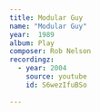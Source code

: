 ```yaml
---
title: Modular Guy
name: "Modular Guy"
year:  1989
album: Play
composer: Rob Nelson
recordingz:
  - year: 2004
    source: youtube
    id: S6wezIfuBSo
 
---
```


